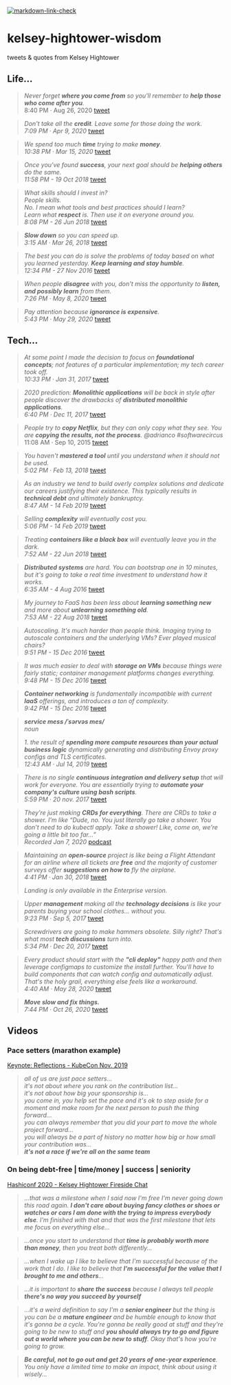 [![markdown-link-check](https://github.com/tgogos/kelsey-hightower-wisdom/workflows/Check%20Markdown%20links/badge.svg)](https://github.com/tgogos/kelsey-hightower-wisdom/actions)

# kelsey-hightower-wisdom
tweets &amp; quotes from Kelsey Hightower





## Life...

> *Never forget **where you come from** so you'll remember to **help those who come after you**.*  
8:40 PM · Aug 26, 2020 [tweet](https://twitter.com/kelseyhightower/status/1298676811576954880)

> *Don't take all the **credit**. Leave some for those doing the work.  
7:09 PM · Apr 9, 2020* [tweet](https://twitter.com/kelseyhightower/status/1248281950130847745)

> *We spend too much **time** trying to make **money**.  
10:38 PM · Mar 15, 2020* [tweet](https://twitter.com/kelseyhightower/status/1239290010454462464) 

> *Once you've found **success**, your next goal should be **helping others** do the same.  
11:58 PM - 19 Oct 2018* [tweet](https://twitter.com/kelseyhightower/status/1053389901117325312)

> *What skills should I invest in?  
People skills.  
No. I mean what tools and best practices should I learn?  
Learn what **respect** is. Then use it on everyone around you.  
8:08 PM - 26 Jun 2018* [tweet](https://twitter.com/kelseyhightower/status/1011808350529622016)

> ***Slow down** so you can speed up.  
3:15 AM · Mar 26, 2018* [tweet](https://twitter.com/kelseyhightower/status/978062925972758529)

> *The best you can do is solve the problems of today based on what you learned yesterday. **Keep learning and stay humble**.  
12:34 PM - 27 Nov 2016* [tweet](https://twitter.com/kelseyhightower/status/802973791059988480)

> *When people **disagree** with you, don't miss the opportunity to **listen, and possibly learn** from them.  
7:26 PM · May 8, 2020* [tweet](https://twitter.com/kelseyhightower/status/1258795485973712896)

> *Pay attention because **ignorance is expensive**.  
5:43 PM · May 29, 2020* [tweet](https://twitter.com/kelseyhightower/status/1266379648264364033)






## Tech...

> *At some point I made the decision to focus on **foundational concepts**; not features of a particular implementation; my tech career took off.  
10:33 PM · Jan 31, 2017* [tweet](https://twitter.com/kelseyhightower/status/826528907381739520)

> *2020 prediction: **Monolithic applications** will be back in style after people discover the drawbacks of **distributed monolithic applications**.  
6:40 PM · Dec 11, 2017* [tweet](https://twitter.com/kelseyhightower/status/940259898331238402)

> *People try to **copy Netflix**, but they can only copy what they see. You are **copying the results, not the process**. @adrianco #softwarecircus*  
11:08 AM · Sep 10, 2015 [tweet](https://twitter.com/kelseyhightower/status/641886057391345664)

> *You haven't **mastered a tool** until you understand when it should not be used.  
5:02 PM · Feb 13, 2018* [tweet](https://twitter.com/kelseyhightower/status/963428093292457984)

> *As an industry we tend to build overly complex solutions and dedicate our careers justifying their existence. This typically results in **technical debt** and ultimately bankruptcy.  
8:47 AM - 14 Feb 2019* [tweet](https://twitter.com/kelseyhightower/status/1096088567170748416)

> *Selling **complexity** will eventually cost you.  
5:06 PM - 14 Feb 2019* [tweet](https://twitter.com/kelseyhightower/status/1096063242672074753)

> *Treating **containers like a black box** will eventually leave you in the dark.  
7:52 AM - 22 Jun 2018* [tweet](https://twitter.com/kelseyhightower/status/1010173688900014080)

> ***Distributed systems** are hard. You can bootstrap one in 10 minutes, but it's going to take a real time investment to understand how it works.  
6:35 AM - 4 Aug 2016* [tweet](https://twitter.com/kelseyhightower/status/761193812836229120)

> *My journey to FaaS has been less about **learning something new** and more about **unlearning something old**.  
7:53 AM - 22 Aug 2018* [tweet](https://twitter.com/kelseyhightower/status/1032279551278116866)

> *Autoscaling. It's much harder than people think. Imaging trying to autoscale containers and the underlying VMs? Ever played musical chairs?  
9:51 PM - 15 Dec 2016* [tweet](https://twitter.com/kelseyhightower/status/809637147103723521)

> *It was much easier to deal with **storage on VMs** because things were fairly static; container management platforms changes everything.  
9:48 PM - 15 Dec 2016* [tweet](https://twitter.com/kelseyhightower/status/809636364085903360)

> ***Container networking** is fundamentally incompatible with current **IaaS** offerings, and introduces a ton of complexity.  
9:42 PM - 15 Dec 2016* [tweet](https://twitter.com/kelseyhightower/status/809634759550767104)

> ***service mess  /ˈsərvəs mes/***  
*noun*  
>  
>*1. the result of **spending more compute resources than your actual business logic** dynamically generating and distributing Envoy proxy configs and TLS certificates.  
12:43 AM · Jul 14, 2019* [tweet](https://twitter.com/kelseyhightower/status/1150158904900431873)

> *There is no single **continuous integration and delivery setup** that will work for everyone. You are essentially trying to **automate your company's culture using bash scripts**.  
5:59 PM · 20 nov. 2017* [tweet](https://twitter.com/kelseyhightower/status/932654629648719872)

> *They’re just making **CRDs for everything**. There are CRDs to take a shower. I’m like “Dude, no. You just literally go take a shower. You don’t need to do kubectl apply. Take a shower! Like, come on, we’re going a little bit too far…”  
Recorded Jan 7, 2020* [podcast](https://changelog.com/gotime/114#t=00:18:15.00)

> *Maintaining an **open-source** project is like being a Flight Attendant for an airline where all tickets are **free** and the majority of customer surveys offer **suggestions on how to** fly the airplane.  
4:41 PM · Jan 30, 2018* [tweet](https://twitter.com/kelseyhightower/status/958349496076742658)  
>   
> *Landing is only available in the Enterprise version.*

> *Upper **management** making all the **technology decisions** is like your parents buying your school clothes... without you.  
9:23 PM · Sep 5, 2017* [tweet](https://twitter.com/kelseyhightower/status/905134235614416896)

> *Screwdrivers are going to make hammers obsolete. Silly right? That's what most **tech discussions** turn into.  
5:34 PM · Dec 20, 2017* [tweet](https://twitter.com/kelseyhightower/status/943504973547098113)

> *Every product should start with the **"cli deploy"** happy path and then leverage configmaps to customize the install further. You'll have to build components that can watch config and automatically adjust. That's the holy grail, everything else feels like a workaround.  
4:40 AM · May 28, 2020* [tweet](https://twitter.com/kelseyhightower/status/1265835234483826688)

> ***Move slow and fix things.**  
7:44 PM · Oct 26, 2020* [tweet](https://twitter.com/kelseyhightower/status/1320783418515337217)




## Videos

### Pace setters (marathon example)
[Keynote: Reflections - KubeCon Nov. 2019](https://youtu.be/jiaLsxjBeOQ?t=721)

> *all of us are just pace setters...  
> it's not about where you rank on the contribution list...  
> it's not about how big your sponsorship is...  
> you come in, you help set the pace and it's ok to step aside for a moment and make room for the next person to push the thing forward...  
> you can always remember that you did your part to move the whole project forward...  
> you will always be a part of history no matter how big or how small your contribution was...  
> **it's not a race if we're all on the same team***


### On being debt-free | time/money | success | seniority
[Hashiconf 2020 - Kelsey Hightower Fireside Chat](https://www.youtube.com/watch?v=pzfRtcPrTD0)

> *...that was a milestone when I said now I'm free I'm never going down this road again. **I don't care about buying fancy clothes or shoes or watches or cars I am done with the trying to impress everybody else**. I'm finished with that and that was the first milestone that lets me focus on everything else...*

> *...once you start to understand that **time is probably worth more than money**, then you treat both differently...*

> *...when I wake up I like to believe that I'm successful because of the work that I do. I like to believe that **I'm successful for the value that I brought to me and others**...*

> *...it is important to **share the success** because I always tell people **there's no way you succeed by yourself***

> *...it's a weird definition to say I'm a **senior engineer** but the thing is you can be a **mature engineer** and be humble enough to know that it's gonna be a cycle. You're gonna be really good at stuff and they're going to be new to stuff and **you should always try to go and figure out a world where you can be new to stuff**. Okay that's how you're going to grow.*

> ***Be careful, not to go out and get 20 years of one-year experience**. You only have a limited time to make an impact, think about using it wisely...*
